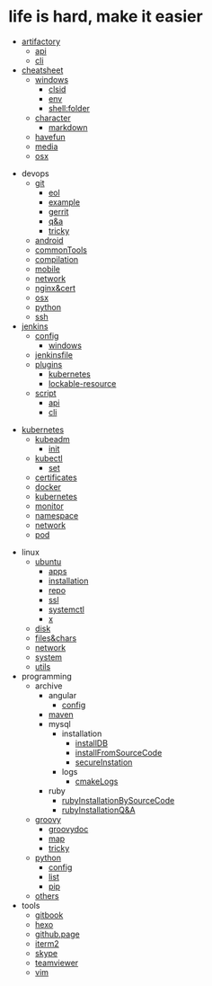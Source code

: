 # life is hard, make it easier

* [artifactory](artifactory/artifactory.md)
  * [api](artifactory/api.md)
  * [cli](artifactory/cli.md)
* [cheatsheet](cheatsheet/good.md)
  * [windows](cheatsheet/windows/windows.md)
    * [clsid](cheatsheet/windows/clsid.md)
    * [env](cheatsheet/windows/env.md)
    * [shell:folder](cheatsheet/windows/shell:folder.md)
  * [character](cheatsheet/character/character.md)
    * [markdown](cheatsheet/character/markdown.md)
  * [havefun](cheatsheet/havefun.md)
  * [media](cheatsheet/media.md)
  * [osx](cheatsheet/osx.md)
- devops
  - [git](devops/git/git.md)
    * [eol](devops/git/eol.md)
    * [example](devops/git/example.md)
    * [gerrit](devops/git/gerrit.md)
    * [q&a](devops/git/q&a.md)
    * [tricky](devops/git/tricky.md)
  * [android](devops/android.md)
  * [commonTools](devops/commonTools.md)
  * [compilation](devops/compilation.md)
  * [mobile](devops/mobile.md)
  * [network](devops/network.md)
  * [nginx&cert](devops/nginx&cert.md)
  * [osx](devops/osx.md)
  * [python](devops/python.md)
  * [ssh](devops/ssh.md)
- [jenkins](jenkins/jenkins.md)
  - [config](jenkins/config/config.md)
    * [windows](jenkins/config/windows.md)
  - [jenkinsfile](jenkins/jenkinsfile/jenkinsfile.md)
  - [plugins](jenkins/plugins/plugins.md)
    * [kubernetes](jenkins/plugins/kubernetes.md)
    * [lockable-resource](jenkins/plugins/lockable-resource.md)
  - [script](jenkins/script/script.md)
    * [api](jenkins/script/api.md)
    * [cli](jenkins/script/cli.md)
* [kubernetes](kubernetes/kubernetes.md)
  * [kubeadm](kubernetes/kubeadm/kubeadm.md)
    * [init](kubernetes/kubeadm/init.md)
  - [kubectl](kubernetes/kubectl/kubectl.md)
    * [set](kubernetes/kubectl/set.md)
  * [certificates](kubernetes/certificates.md)
  * [docker](kubernetes/docker.md)
  * [kubernetes](kubernetes/kubernetes.md)
  * [monitor](kubernetes/monitor.md)
  * [namespace](kubernetes/namespace.md)
  * [network](kubernetes/network.md)
  * [pod](kubernetes/pod.md)
- linux
  - [ubuntu](linux/ubuntu/ubuntu.md)
    * [apps](linux/ubuntu/apps.md)
    * [installation](linux/ubuntu/installation.md)
    * [repo](linux/ubuntu/repo.md)
    * [ssl](linux/ubuntu/ssl.md)
    * [systemctl](linux/ubuntu/systemctl.md)
    * [x](linux/ubuntu/x.md)
  * [disk](linux/disk.md)
  * [files&chars](linux/files&chars.md)
  * [network](linux/network.md)
  * [system](linux/system.md)
  * [utils](linux/utils.md)
- programming
  - archive
    - angular
      * [config](programming/archive/angular/config.md)
    - [maven](programming/archive/maven/README.md)
    - mysql
      - installation
        * [installDB](programming/archive/mysql/installation/installDB.md)
        * [installFromSourceCode](programming/archive/mysql/installation/installFromSourceCode.md)
        * [secureInstation](programming/archive/mysql/installation/secureInstation.md)
      - logs
        * [cmakeLogs](programming/archive/mysql/logs/cmakeLogs.md)
    - ruby
      * [rubyInstallationBySourceCode](programming/archive/ruby/rubyInstallationBySourceCode.md)
      * [rubyInstallationQ&A](programming/archive/ruby/rubyInstallationQ&A.md)
  - [groovy](programming/groovy/groovy.md)
    * [groovydoc](programming/groovy/groovydoc.md)
    * [map](programming/groovy/map.md)
    * [tricky](programming/groovy/tricky.md)
  - [python](programming/python/python.md)
    * [config](programming/python/config.md)
    * [list](programming/python/list.md)
    * [pip](programming/python/pip.md)
  * [others](programming/others.md)
- tools
  * [gitbook](tools/gitbook.md)
  * [hexo](tools/hexo.md)
  * [github.page](tools/github.page.md)
  * [iterm2](tools/iterm2.md)
  * [skype](tools/skype.md)
  * [teamviewer](tools/teamviewer.md)
  * [vim](tools/vim.md)
